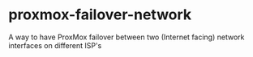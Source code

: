 # proxmox-failover-network
A way to have ProxMox failover between two (Internet facing) network interfaces on different ISP's

